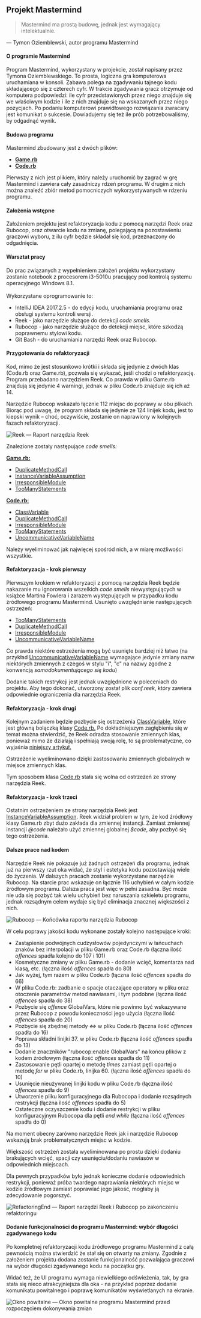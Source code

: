 ## Projekt Mastermind


> Mastermind ma prostą budowę, jednak jest wymagający intelektualnie.

— Tymon Oziemblewski, autor programu Mastermind


#### O programie Mastermind
Program Mastermind, wykorzystany w projekcie, został napisany przez Tymona Oziemblewskiego. To prosta, logiczna gra komputerowa uruchamiana w konsoli. 
Zabawa polega na zgadywaniu tajnego kodu składającego się z czterech cyfr.  W trakcie zgadywania gracz otrzymuje od komputera podpowiedzi: ile cyfr przedstawionych przez niego znajduje się we właściwym kodzie i ile z nich znajduje się na wskazanych przez niego pozycjach. 
Po podaniu komputerowi prawidłowego rozwiązania zwracany jest komunikat o sukcesie. Dowiadujemy się też ile prób potrzebowaliśmy, by odgadnąć wynik.

#### Budowa programu
Mastermind zbudowany jest z dwóch plików:
* **[Game.rb](https://github.com/OpenClosed/solid-grupa1/blob/master/lib/Game.rb)** 
* **[Code.rb](https://github.com/OpenClosed/solid-grupa1/blob/master/lib/Code.rb)**

Pierwszy z nich jest plikiem, który należy uruchomić by zagrać w grę Mastermind i zawiera cały zasadniczy rdzeń programu. W drugim z nich można znaleźć zbiór metod pomocniczych wykorzystywanych w rdzeniu programu. 

#### Założenia wstępne
Założeniem projektu jest refaktoryzacja kodu z pomocą narzędzi Reek oraz Rubocop, oraz otwarcie kodu na zmianę, polegającą na pozostawieniu graczowi wyboru, z ilu cyfr będzie składał się kod, przeznaczony do odgadnięcia.

#### Warsztat pracy
Do prac związanych z wypełnieniem założeń projektu wykorzystany zostanie notebook z procesorem i3-5010u pracujący pod kontrolą systemu operacyjnego Windows 8.1. 
<br><br>Wykorzystane oprogramowanie to:
* IntelliJ IDEA 2017.2.5 - do edycji kodu, uruchamiania programu oraz obsługi systemu kontroli wersji.
* Reek - jako narzędzie służące do detekcji *code smells.*
* Rubocop - jako narzędzie służące do detekcji miejsc, które szkodzą poprawnemu stylowi kodu.
* Git Bash - do uruchamiania narzędzi Reek oraz Rubocop.

#### Przygotowania do refaktoryzacji
Kod, mimo że jest stosunkowo krótki i składa się jedynie z dwóch klas (Code.rb oraz Game.rb), pozwala się wykazać, jeśli chodzi o refaktoryzację. Program przebadano narzędziem Reek. Co prawda w pliku Game.rb znajdują się jedynie 4 warningi, jednak w pliku Code.rb znajduje się ich aż 14. 

Narzędzie Rubocop wskazało łącznie 112 miejsc do poprawy w obu plikach. Biorąc pod uwagę, że program składa się jedynie ze 124 linijek kodu, jest to kiepski wynik – choć, oczywiście, zostanie on naprawiony w kolejnych fazach refaktoryzacji.


![Reek](/images/reekStart.png)
— Raport narzędzia Reek

Znalezione zostały następujące *code smells:* 

**[Game.rb:](https://github.com/OpenClosed/solid-grupa1/blob/master/lib/Game.rb)**
* [DuplicateMethodCall](https://github.com/troessner/reek/blob/master/docs/Duplicate-Method-Call.md)
* [InstanceVariableAssumption](https://github.com/troessner/reek/blob/master/docs/Instance-Variable-Assumption.md)
* [IrresponsibleModule](https://github.com/troessner/reek/blob/master/docs/Irresponsible-Module.md)
* [TooManyStatements](https://github.com/troessner/reek/blob/master/docs/Too-Many-Statements.md)

**[Code.rb:](https://github.com/OpenClosed/solid-grupa1/blob/master/lib/Code.rb)**
* [ClassVariable](https://github.com/troessner/reek/blob/master/docs/Class-Variable.md)
* [DuplicateMethodCall](https://github.com/troessner/reek/blob/master/docs/Duplicate-Method-Call.md)
* [IrresponsibleModule](https://github.com/troessner/reek/blob/master/docs/Irresponsible-Module.md)
* [TooManyStatements](https://github.com/troessner/reek/blob/master/docs/Too-Many-Statements.md)
* [UncommunicativeVariableName](https://github.com/troessner/reek/blob/master/docs/Uncommunicative-Variable-Name.md)

Należy wyeliminować jak najwięcej spośród nich, a w miarę możliwości wszystkie.

#### Refaktoryzacja - krok pierwszy
Pierwszym krokiem w refaktoryzacji z pomocą narzędzia Reek będzie nakazanie mu ignorowania wszelkich *code smells* niewystępujących w książce Martina Fowlera i zarazem występujących w przypadku kodu źródłowego programu Mastermind. Usunięto uwzględnianie następujących ostrzeżeń:
* [TooManyStatements](https://github.com/troessner/reek/blob/master/docs/Too-Many-Statements.md)
* [DuplicateMethodCall](https://github.com/troessner/reek/blob/master/docs/Duplicate-Method-Call.md)
* [IrresponsibleModule](https://github.com/troessner/reek/blob/master/docs/Irresponsible-Module.md)
* [UncommunicativeVariableName](https://github.com/troessner/reek/blob/master/docs/Uncommunicative-Variable-Name.md)

Co prawda niektóre ostrzeżenia mogą być usunięte bardziej niż łatwo (na przykład [UncommunicativeVariableName](https://github.com/troessner/reek/blob/master/docs/Uncommunicative-Variable-Name.md) wymagające jedynie zmiany nazw niektórych zmiennych z czegoś w stylu "i", "c" na nazwy zgodne z konwencją *samodokumentującego się kodu*)

Dodanie takich restrykcji jest jednak uwzględnione w poleceniach do projektu. Aby tego dokonać, utworzony został plik *conf.reek*, który zawiera odpowiednie ograniczenia dla narzędzia Reek.

#### Refaktoryzacja - krok drugi
Kolejnym zadaniem będzie pozbycie się ostrzeżenia [ClassVariable](https://github.com/troessner/reek/blob/master/docs/Class-Variable.md), które jest główną bolączką klasy [Code.rb.](https://github.com/OpenClosed/solid-grupa1/blob/master/lib/Code.rb) Po dokładniejszym zagłębieniu się w temat można stwierdzić, że Reek odradza stosowanie zmiennych klas, ponieważ mimo że działają i spełniają swoją rolę, to są problematyczne, co wyjaśnia [niniejszy artykuł.](http://4thmouse.com/index.php/2011/03/20/why-class-variables-in-ruby-are-a-bad-idea/)

Ostrzeżenie wyeliminowano dzięki zastosowaniu zmiennych globalnych w miejsce zmiennych klas.

Tym sposobem klasa [Code.rb](https://github.com/OpenClosed/solid-grupa1/blob/master/lib/Code.rb) stała się wolna od ostrzeżeń ze strony narzędzia Reek.

#### Refaktoryzacja - krok trzeci
Ostatnim ostrzeżeniem ze strony narzędzia Reek jest [InstanceVariableAssumption](https://github.com/troessner/reek/blob/master/docs/Instance-Variable-Assumption.md).  Reek widział problem w tym, że kod źródłowy klasy Game.rb zbyt dużo zakłada dla zmiennej instancji. Zamiast zmiennej instancji *@code* należało użyć zmiennej globalnej *$code*, aby pozbyć się tego ostrzeżenia.

#### Dalsze prace nad kodem
Narzędzie Reek nie pokazuje już żadnych ostrzeżeń dla programu, jednak już na pierwszy rzut oka widać, że styl i estetyka kodu pozostawiają wiele do życzenia. W dalszych pracach zostanie wykorzystane narzędzie Rubocop. Na starcie prac wskazuje on łącznie 116 uchybień w całym kodzie źródłowym programu. Dalsza praca jest więc w pełni zasadna. Być może nie uda się pozbyć tak wielu uchybień bez naruszania szkieletu programu, jednak rozsądnym celem wydaje się być eliminacja znacznej większości z nich.


![Rubocop](/images/rubocopStart.png)
— Końcówka raportu narzędzia Rubocop

W celu poprawy jakości kodu wykonane zostały kolejno następujące kroki:
* Zastąpienie podwójnych cudzysłowów pojedynczymi w łańcuchach znaków bez interpolacji w pliku Game.rb oraz Code.rb (łączna ilość *offences* spadła kolejno do 107 i 101)
* Kosmetyczne zmiany w pliku Game.rb - dodanie wcięć, komentarza nad klasą, etc. (łączna ilość *offences* spadła do 80)
* Jak wyżej, tym razem w pliku Code.rb (łączna ilość *offences* spadła do 66)
* W pliku Code.rb: zadbanie o spacje otaczające operatory w pliku oraz otoczenie parametrów metod nawiasami, i tym podobne (łączna ilość *offences* spadła do 38)
* Pozbycie się *offence* GlobalVars, które nie powinno być wskazywane przez Rubocop z powodu konieczności jego użycia (łączna ilość *offences* spadła do 20)
* Pozbycie się zbędnej metody *<=>* w pliku Code.rb (łączna ilość *offences* spadła do 16)
* Poprawa składni linijki 37. w pliku Code.rb (łączna ilość *offences* spadła do 13)
* Dodanie znaczników "rubocop:enable GlobalVars" na końcu plików z kodem źródłowym (łączna ilość *offences* spadła do 11)
* Zastosowanie pętli opartej o metodę *times* zamiast pętli opartej o metodę *for* w pliku Code.rb, linijka 60. (łączna ilość *offences* spadła do 10)
* Usunięcie nieużywanej linijki kodu w pliku Code.rb (łączna ilość *offences* spadła do 9)
* Utworzenie pliku konfiguracyjnego dla Rubocopa i dodanie rozsądnych restrykcji (łączna ilość *offences* spadła do 5)
* Ostateczne oczyszczenie kodu i dodanie restrykcji w pliku konfiguracyjnym Rubocopa dla pętli *end while* (łączna ilość *offences* spadła do 0)

Na moment obecny zarówno narzędzie Reek jak i narzędzie Rubocop wskazują brak problematycznych miejsc w kodzie. 

Większość ostrzeżeń została wyeliminowana po prostu dzięki dodaniu brakujących wcięć, spacji czy usunięciu/dodaniu nawiasów w odpowiednich miejscach. 

Dla pewnych przypadków było jednak konieczne dodanie odpowiednich restrykcji, ponieważ próba twardego naprawiania niektórych miejsc w kodzie źródłowym zamiast poprawiać jego jakość, mogłaby ją zdecydowanie pogorszyć.

![RefactoringEnd](/images/refactoringEnd.png)
— Raport narzędzi Reek i Rubocop po zakończeniu refaktoringu

#### Dodanie funkcjonalności do programu Mastermind: wybór długości zgadywanego kodu

Po kompletnej refaktoryzacji kodu źródłowego programu Mastermind z całą pewnością można stwierdzić że stał się on otwarty na zmiany. Zgodnie z założeniem projektu dodana zostanie funkcjonalność pozwalająca graczowi na wybór długości zgadywanego kodu na początku gry.

Widać też, że UI programu wymaga niewielkiego odświeżenia, tak, by gra stała się nieco atrakcyjniejsza dla oka - na przykład poprzez dodanie komunikatu powitalnego i poprawę komunikatów wyświetlanych na ekranie.

![Okno powitalne](/images/mastermindStart.png)
— Okno powitalne programu Mastermind przed rozpoczęciem dokonywania zmian